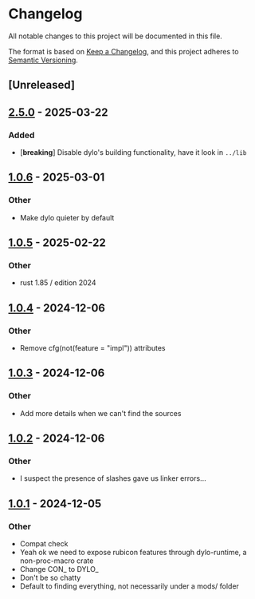 # Changelog

All notable changes to this project will be documented in this file.

The format is based on [Keep a Changelog](https://keepachangelog.com/en/1.0.0/),
and this project adheres to [Semantic Versioning](https://semver.org/spec/v2.0.0.html).

## [Unreleased]

## [2.5.0](https://github.com/bearcove/dylo/compare/dylo-runtime-v1.0.6...dylo-runtime-v2.5.0) - 2025-03-22

### Added

- [**breaking**] Disable dylo's building functionality, have it look in `../lib`

## [1.0.6](https://github.com/bearcove/dylo/compare/dylo-runtime-v1.0.5...dylo-runtime-v1.0.6) - 2025-03-01

### Other

- Make dylo quieter by default

## [1.0.5](https://github.com/bearcove/dylo/compare/dylo-runtime-v1.0.4...dylo-runtime-v1.0.5) - 2025-02-22

### Other

- rust 1.85 / edition 2024

## [1.0.4](https://github.com/bearcove/dylo/compare/dylo-runtime-v1.0.3...dylo-runtime-v1.0.4) - 2024-12-06

### Other

- Remove cfg(not(feature = "impl")) attributes

## [1.0.3](https://github.com/bearcove/dylo/compare/dylo-runtime-v1.0.2...dylo-runtime-v1.0.3) - 2024-12-06

### Other

- Add more details when we can't find the sources

## [1.0.2](https://github.com/bearcove/dylo/compare/dylo-runtime-v1.0.1...dylo-runtime-v1.0.2) - 2024-12-06

### Other

- I suspect the presence of slashes gave us linker errors...

## [1.0.1](https://github.com/bearcove/dylo/compare/dylo-runtime-v1.0.0...dylo-runtime-v1.0.1) - 2024-12-05

### Other

- Compat check
- Yeah ok we need to expose rubicon features through dylo-runtime, a non-proc-macro crate
- Change CON_ to DYLO_
- Don't be so chatty
- Default to finding everything, not necessarily under a mods/ folder
